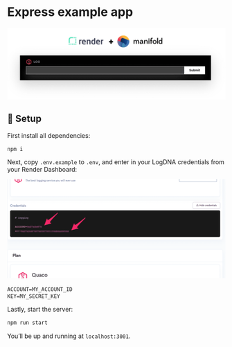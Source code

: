 # Express example app

![](./.github/express-hello-world.png)

## 🔧 Setup

First install all dependencies:

```bash
npm i
```

Next, copy `.env.example` to `.env`, and enter in your LogDNA credentials from your Render
Dashboard:

![Credentials from Render](./.github/render-logdna.png)

```env
ACCOUNT=MY_ACCOUNT_ID
KEY=MY_SECRET_KEY
```

Lastly, start the server:

```bash
npm run start
```

You’ll be up and running at `localhost:3001`.
